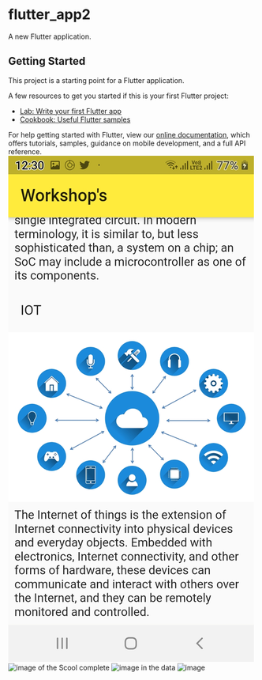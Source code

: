 # flutter_app2

A new Flutter application.

## Getting Started

This project is a starting point for a Flutter application.

A few resources to get you started if this is your first Flutter project:

- [Lab: Write your first Flutter app](https://flutter.dev/docs/get-started/codelab)
- [Cookbook: Useful Flutter samples](https://flutter.dev/docs/cookbook)

For help getting started with Flutter, view our
[online documentation](https://flutter.dev/docs), which offers tutorials,
samples, guidance on mobile development, and a full API reference.
![the scroll](https://github.com/vishwas1234567/Flutter/blob/master/Screenshot_20190726-003031.jpg?raw=true)
![image of the Scool complete](https://ibb.co/By2SNB)
![image in the data](https://ibb.co/VTs0DJd)
![image](https://ibb.co/ZhPh76g)

